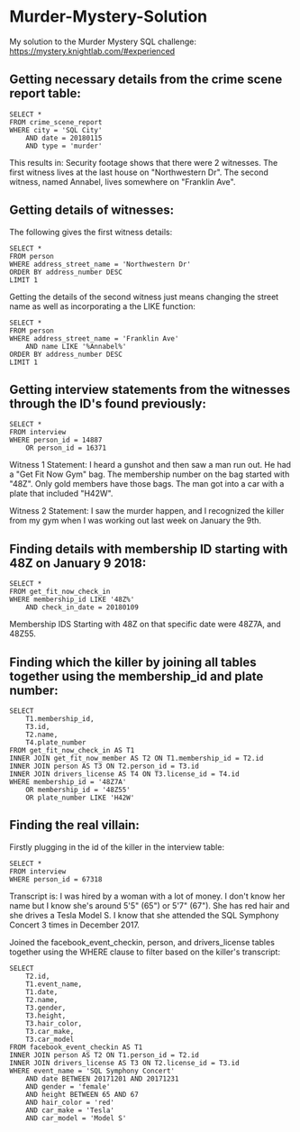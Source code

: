 # Murder-Mystery-Solution
My solution to the Murder Mystery SQL challenge: https://mystery.knightlab.com/#experienced

## Getting necessary details from the crime scene report table:
```
SELECT *
FROM crime_scene_report
WHERE city = 'SQL City'
	AND date = 20180115
	AND type = 'murder'
```
This results in: Security footage shows that there were 2 witnesses. The first witness lives at the last house on "Northwestern Dr". The second witness, named Annabel, lives somewhere on "Franklin Ave".

## Getting details of witnesses:
The following gives the first witness details:
```
SELECT *
FROM person
WHERE address_street_name = 'Northwestern Dr'
ORDER BY address_number DESC
LIMIT 1
```
Getting the details of the second witness just means changing the street name as well as incorporating a the LIKE function:
```
SELECT *
FROM person
WHERE address_street_name = 'Franklin Ave'
	AND name LIKE '%Annabel%'
ORDER BY address_number DESC
LIMIT 1
```

## Getting interview statements from the witnesses through the ID's found previously:
```
SELECT *
FROM interview
WHERE person_id = 14887
	OR person_id = 16371
```
Witness 1 Statement: I heard a gunshot and then saw a man run out. He had a "Get Fit Now Gym" bag. The membership number on the bag started with "48Z". Only gold members have those bags. The man got into a car with a plate that included "H42W".

Witness 2 Statement: I saw the murder happen, and I recognized the killer from my gym when I was working out last week on January the 9th.

## Finding details with membership ID starting with 48Z on January 9 2018:
```
SELECT *
FROM get_fit_now_check_in
WHERE membership_id LIKE '48Z%'
	AND check_in_date = 20180109
```
Membership IDS Starting with 48Z on that specific date were 48Z7A, and 48Z55.

## Finding which the killer by joining all tables together using the membership_id and plate number:
```
SELECT
	T1.membership_id,
	T3.id,
	T2.name,
	T4.plate_number
FROM get_fit_now_check_in AS T1
INNER JOIN get_fit_now_member AS T2 ON T1.membership_id = T2.id
INNER JOIN person AS T3 ON T2.person_id = T3.id
INNER JOIN drivers_license AS T4 ON T3.license_id = T4.id
WHERE membership_id = '48Z7A'
	OR membership_id = '48Z55'
	OR plate_number LIKE 'H42W'
```

## Finding the real villain:
Firstly plugging in the id of the killer in the interview table:
```
SELECT *
FROM interview
WHERE person_id = 67318
```
Transcript is: I was hired by a woman with a lot of money. I don't know her name but I know she's around 5'5" (65") or 5'7" (67"). She has red hair and she drives a Tesla Model S. I know that she attended the SQL Symphony Concert 3 times in December 2017.

Joined the facebook_event_checkin, person, and drivers_license tables together using the WHERE clause to filter based on the killer's transcript:
```
SELECT
	T2.id,
	T1.event_name,
	T1.date,
	T2.name,
	T3.gender,
	T3.height,
	T3.hair_color,
	T3.car_make,
	T3.car_model
FROM facebook_event_checkin AS T1
INNER JOIN person AS T2 ON T1.person_id = T2.id
INNER JOIN drivers_license AS T3 ON T2.license_id = T3.id
WHERE event_name = 'SQL Symphony Concert'
	AND date BETWEEN 20171201 AND 20171231
	AND	gender = 'female'
	AND height BETWEEN 65 AND 67
	AND hair_color = 'red'
	AND car_make = 'Tesla'
	AND car_model = 'Model S'
```


